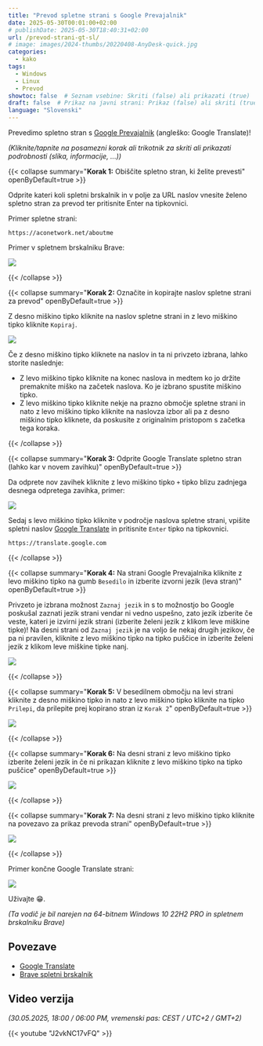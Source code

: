 ```yaml
---
title: "Prevod spletne strani s Google Prevajalnik"
date: 2025-05-30T00:01:00+02:00
# publishDate: 2025-05-30T18:40:31+02:00
url: /prevod-strani-gt-sl/
# image: images/2024-thumbs/20220408-AnyDesk-quick.jpg
categories: 
  - kako
tags: 
  - Windows
  - Linux
  - Prevod
showtoc: false  # Seznam vsebine: Skriti (false) ali prikazati (true)
draft: false  # Prikaz na javni strani: Prikaz (false) ali skriti (true)
language: "Slovenski"
---
```


Prevedimo spletno stran s [Google Prevajalnik](https://translate.google.com "Kliknite/tapnite da odprete stran!") (angleško: Google Translate)!

*(Kliknite/tapnite na posamezni korak ali trikotnik za skriti ali prikazati podrobnosti (slika, informacije, ...))*

{{< collapse summary="**Korak 1:** Obiščite spletno stran, ki želite prevesti" openByDefault=true >}}

  Odprite kateri koli spletni brskalnik in v polje za URL naslov vnesite želeno spletno stran za prevod ter pritisnite Enter na tipkovnici. 

  Primer spletne strani:

    https://aconetwork.net/aboutme

  Primer v spletnem brskalniku Brave: 

  ![](/images/Brave/Brave_-_url_-_aconetwork_about_me_en.jpeg)

{{< /collapse >}}

{{< collapse summary="**Korak 2:** Označite in kopirajte naslov spletne strani za prevod" openByDefault=true >}}

  Z desno miškino tipko kliknite na naslov spletne strani in z levo miškino tipko kliknite `Kopiraj`.
  
  ![](/images/Brave/Brave_-_sl_-_kopiraj_url.jpeg)

  Če z desno miškino tipko kliknete na naslov in ta ni privzeto izbrana, lahko storite naslednje:

  - Z levo miškino tipko kliknite na konec naslova in medtem ko jo držite premaknite miško na začetek naslova. Ko je izbrano spustite miškino tipko.
  - Z levo miškino tipko kliknite nekje na prazno območje spletne strani in nato z levo miškino tipko kliknite na naslovza izbor ali pa z desno miškino tipko kliknete, da poskusite z originalnim pristopom s začetka tega koraka.

{{< /collapse >}}

{{< collapse summary="**Korak 3:** Odprite Google Translate spletno stran (lahko kar v novem zavihku)" openByDefault=true >}}

  Da odprete nov zavihek kliknite z levo miškino tipko `+` tipko blizu zadnjega desnega odpretega zavihka, primer:
  
  ![](/images/Brave/Brave_-_sl_-_nov_zavihek_tipka.jpeg)

  Sedaj s levo miškino tipko kliknite v področje naslova spletne strani, vpišite spletni naslov [Google Translate](https://translate.google.com "Kliknite/tapnite da odprete spletno stran!") in pritisnite `Enter` tipko na tipkovnici.

    https://translate.google.com

{{< /collapse >}}

{{< collapse summary="**Korak 4:** Na strani Google Prevajalnika kliknite z levo miškino tipko na gumb `Besedilo` in izberite izvorni jezik (leva stran)" openByDefault=true >}}

  Privzeto je izbrana možnost `Zaznaj jezik` in s to možnostjo bo Google poskušal zaznati jezik strani vendar ni vedno uspešno, zato jezik izberite če veste, kateri je izvirni jezik strani (izberite želeni jezik z klikom leve miškine tipke)! Na desni strani od `Zaznaj jezik` je na voljo še nekaj drugih jezikov, če pa ni pravilen, kliknite z levo miškino tipko na tipko puščice in izberite želeni jezik z klikom leve miškine tipke nanj.
  
  ![](/images/Brave/Brave_-_sl_-_google_translate_-_izbor_izvornega_jezika.jpeg)

{{< /collapse >}}

{{< collapse summary="**Korak 5:** V besedilnem območju na levi strani kliknite z desno miškino tipko in nato z levo miškino tipko kliknite na tipko `Prilepi`, da prilepite prej kopirano stran iz `Korak 2`" openByDefault=true >}}
  
  ![](/images/Brave/Brave_-_sl_-_google_translate_-_levo_prilepi_url.jpeg)
 
{{< /collapse >}}

{{< collapse summary="**Korak 6:** Na desni strani z levo miškino tipko izberite želeni jezik in če ni prikazan kliknite z levo miškino tipko na tipko puščice" openByDefault=true >}}

  ![](/images/Brave/Brave_-_sl_-_google_translate_-_desno_izbor_jezika.jpeg)

{{< /collapse >}}

{{< collapse summary="**Korak 7:** Na desni strani z levo miškino tipko kliknite na povezavo za prikaz prevoda strani" openByDefault=true >}}

  ![](/images/Brave/Brave_-_sl_-_google_translate_-_desno_levi_miš_link_klik.jpeg)

{{< /collapse >}}

Primer končne Google Translate strani:

![](/images/Brave/Brave_-_sl_-_google_translate_-_koncni_prikaz.jpeg)

Uživajte 😁.

*(Ta vodič je bil narejen na 64-bitnem Windows 10 22H2 PRO in spletnem brskalniku Brave)*

## Povezave

- [Google Translate](https://translate.google.com/ "Kliknite/tapnite da odprete spletno stran!")
- [Brave spletni brskalnik](https://brave.com/ "Kliknite/tapnite da odprete spletno stran!")

## Video verzija

*(30.05.2025, 18:00 / 06:00 PM, vremenski pas: CEST / UTC+2 / GMT+2)*

{{< youtube "J2vkNC17vFQ" >}}

<!--*(Kliknite/tapnite na posamezni korak ali trikotnik za skriti ali prikazati podrobnosti (slika, informacije, ...))*

{{< collapse summary="**Korak 1:** TEXTHERE" openByDefault=true >}}

   

{{< /collapse >}}

*(Ta vodič je bil narejen na 64-bitnem Windows 11 24H2)*

[]( "Kliknite/tapnite da odprete spletno stran!")
![](/images/social-logos/X.png)

## Video verzija

{{< youtube "" >}}-->
